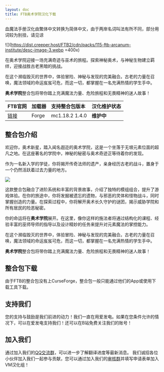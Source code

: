 ```yaml
---
layout: doc
title: FTB奥术学院汉化下载
---
```


血魔法手册汉化由繁体中文转换为简体中文，由于两岸名词叫法有所不同，部分用词较为别扭，请见谅

![](https://dist.creeper.host/FTB2/cdn/packs/115-ftb-arcanum-institute/desc-image-3.webp =400x)

在奥术学院迎接一场充满奇迹与巫术的旅程。探索神秘奥术，与神秘生物建立羁绊，迎接战胜古老黑暗的挑战。

在这个濒临毁灭的世界中，体验冒险、神秘与发现的完美融合。古老的力量在召唤，魔法领域的命运岌岌可危，而这一切，都掌握在一名充满热情的学生手中。

**奥术学院**整合包将带你踏上充满魔法力量、危险旅程和无畏精神的迷人故事！

| FTB官网                                                                   | 加载器 | 支持整合包版本 | 汉化维护状态 |
| :------------------------------------------------------------------------ | :----- | :------------- | :----------- |
| [链接](https://www.feed-the-beast.com/modpacks/115-ftb-arcanum-institute) | Forge  | mc1.18.2 1.4.0 | **维护中**   |

<DownloadLinks :methods="[
  { id: 'lanzou', text: '下载汉化', icon: '/imgs/svg/lanzou.svg', link: 'https://vmhanhuazu.lanzouo.com/s/asxy-vmct' },
  { id: 'bilibili', text: '宣传片与汉化教程', icon: '/imgs/svg/bilibili.svg', link: 'https://www.bilibili.com/video/BV1UT4m1S7rg' },
  { id: 'gitee', text: 'FTB整合包下载工具', icon: '/imgs/svg/gitee.svg', link: 'https://gitee.com/flrscn/curse-the-beast/releases' },
  { id: 'curseforge', text: 'i18n自动汉化更新模组', icon: '/imgs/svg/curseforge.svg', link: 'https://www.curseforge.com/minecraft/mc-mods/i18nupdatemod/download/5841609' },
  { id: 'curseforge', text: '帕秋莉手册翻译PRP-Arch模组', icon: '/imgs/svg/curseforge.svg', link: 'https://cdn.modrinth.com/data/AqeDdB2c/versions/msizLmQ2/PRP-Arch-Forge-1.0.1-Hotfix-1.18.x.jar' },
  { id: 'curseforge', text: '硬编码汉化VP模组', icon: '/imgs/svg/curseforge.svg', link: 'https://www.curseforge.com/minecraft/mc-mods/vault-patcher/download/5472024' },
  { id: 'lazy', text: '懒汉下载', icon: '/imgs/logo/logo_64.png', link: 'https://vmhanhuazu.lanzouo.com/s/asxy-vmct' }
]" />

## 整合包介绍

欢迎你，奥术新星，踏入闻名遐迩的奥术学院，这是一个坐落于无垠元素位面的超凡之地。在这座著名的学院中，神秘的秘密与奥术奇迹正等待着你的发现。

作为一名新入学的学徒，你将揭开传奇法师的遗产，亲身经历古老的战斗，置身于一个仍然活跃着过去力量的地方。

![](https://dist.creeper.host/FTB2/cdn/packs/115-ftb-arcanum-institute/desc-image-2.webp)

这款整合包融合了进阶系统和丰富的背景故事，介绍了独特的模组组合，提升了游戏体验。在你的旅途中，你将发掘被遗忘的遗物，与邪恶的灵体和怪物战斗，同时掌握创造的力量。在探索过程中，你将解开奥术长久守护的谜团，揭示威胁学院和所有居民的险恶秘密。

你的命运将在**奥术学院**展开。在这里，像你这样的施法者将通过结构化的课程、经验丰富的巫师导师的指导以及设计精妙的任务来提升对元素魔法的掌控能力。

在这个濒临毁灭的世界中，体验冒险、神秘与发现的完美融合。古老的力量在召唤，魔法领域的命运岌岌可危，而这一切，都掌握在一名充满热情的学生手中。

**奥术学院**整合包将带你踏上充满魔法力量、危险旅程和无畏精神的迷人故事！

## 整合包下载

由于FTB的整合包没有上CurseForge，整合包一般只能通过他们的App或使用下载工具下载。

## 支持我们

您的支持与鼓励是我们前进的动力！我们一直在用爱发电。如果在您条件允许的情况下，可以在爱发电支持我们！还可以在B站免费关注我们的账号！

## 加入我们

通过加入我们的[QQ交流群](/community)，可以进一步了解翻译进度等最新消息。
我们诚招各位小伙伴加入我们一起参与贡献，您可以通过加入我们的[审核群](/join)并填写申请表单加入VM汉化组！
